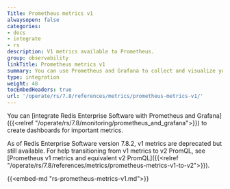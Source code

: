 ```yaml
---
Title: Prometheus metrics v1
alwaysopen: false
categories:
- docs
- integrate
- rs
description: V1 metrics available to Prometheus.
group: observability
linkTitle: Prometheus metrics v1
summary: You can use Prometheus and Grafana to collect and visualize your Redis Enterprise Software metrics.
type: integration
weight: 48
tocEmbedHeaders: true
url: '/operate/rs/7.8/references/metrics/prometheus-metrics-v1/'
---
```


You can [integrate Redis Enterprise Software with Prometheus and Grafana]({{<relref "/operate/rs/7.8/monitoring/prometheus_and_grafana">}}) to create dashboards for important metrics.

As of Redis Enterprise Software version 7.8.2, v1 metrics are deprecated but still available. For help transitioning from v1 metrics to v2 PromQL, see [Prometheus v1 metrics and equivalent v2 PromQL]({{<relref "/operate/rs/7.8/references/metrics/prometheus-metrics-v1-to-v2">}}).

{{<embed-md "rs-prometheus-metrics-v1.md">}}
